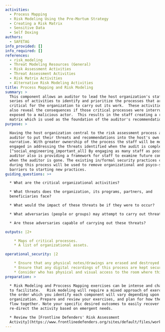 ```yaml
---
activities:
  - Process Mapping
  - Risk Modeling Using the Pre-Mortum Strategy
  - Creating a Risk Matrix
  - Sensitive Data
  - Self Doxing
authors:
  - SAFETAG
info_provided: []
info_required: []
references:
  - risk_modeling
  - Threat Modeling Resources (General)
  - Risk Assessment Activities
  - Threat Assessment Activities
  - Risk Matrix Activities
  - Alternative Risk Modeling Activities
title: Process Mapping and Risk Modeling
summary: >
  This component allows an auditor to lead the host organization's staff in a
  series of activities to identify and prioritize the processes that are
  critical for the organization to carry out its work.  These activities will
  also reveal the consequences if those critical processes were interrupted or
  exposed to a malicious actor.  This results in the staff creating a risk
  matrix which is used as the foundation of the auditor's recommendations.
purpose: >

  Having the host organization central to the risk assessment process allows the
  auditor to put their threats and recommendations into the host's own
  narrative. With greater ownership of the process the staff will be more
  engaged in addressing the threats identified when the audit is complete.
  [^social_engineering_important_all] By engaging as many staff as possible the
  auditor also is providing a framework for staff to examine future concerns
  when the auditor is gone. The existing in/formal security practices captured
  during this process will be used to remove organizational and psyco-social
  barriers to starting new practices.
guiding_questions: >+

  * What are the critical organizational activities?

  * What threats does the organization, its programs, partners, and
  beneficiaries face?

  * What would the impact of these threats be if they were to occur?

  * What adversaries (people or groups) may attempt to carry out threats?

  * Are those adversaries capable of carrying out these threats?

outputs: |2+

    * Maps of critical processes.
    * A list of organizational assets.

operational_security: |2

    * Ensure that any physical notes/drawings are erased and destroyed once digitally recorded.
    * Ensure that any digital recordings of this process are kept secure and encrypted. 
    * Consider who has physical and visual access to the room where this process takes place, and if the room can be secured if this activity may span long/overnight breaks.
preparation: >

  * Risk Modeling and Proccess Mapping exercises can be intense and challenging
  to facilitate.   Risk modeling will require a mixed approach of exercises, and
  the order which you identify each component will vary depending upon the
  organization. Prepare and review your exercises, and plan for how they will
  flow together. Note your specific desired outcomes to easily recover or
  re-direct the activity based on emergent needs.

  * Review the [Frontline Defenders' Risk Assessment
  Activity](https://www.frontlinedefenders.org/sites/default/files/workbook_eng_master.pdf)
---
```


